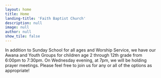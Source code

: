 ```yaml
---
layout: home
title: Home
landing-title: 'Faith Baptist Church'
description: null
image: null
author: null
show_tile: false
---
```


In addition to Sunday School for all ages and Worship Service, we have our Awana and Youth Groups for children age 2 through 12th grade from 6:00pm to 7:30pm.  On Wednesday evening, at 7pm, we will be holding prayer meetings.  Please feel free to join us for any or all of the options as appropriate!
